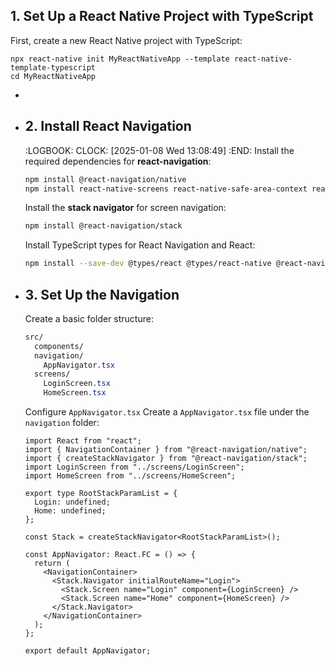 ## 1. **Set Up a React Native Project with TypeScript**
First, create a new React Native project with TypeScript:
```base
npx react-native init MyReactNativeApp --template react-native-template-typescript
cd MyReactNativeApp
```
-
- ## 2. Install React Navigation
  :LOGBOOK:
  CLOCK: [2025-01-08 Wed 13:08:49]
  :END:
  Install the required dependencies for **react-navigation**:
  ```bash
  npm install @react-navigation/native
  npm install react-native-screens react-native-safe-area-context react-native-gesture-handler react-native-reanimated react-native-vector-icons
  ```
  Install the **stack navigator** for screen navigation:
  ```bash
  npm install @react-navigation/stack
  ```
  Install TypeScript types for React Navigation and React:
  ```bash
  npm install --save-dev @types/react @types/react-native @react-navigation/native @react-navigation/stack
  ```
- ## 3. Set Up the Navigation
  Create a basic folder structure:
  ```css
  src/
    components/
    navigation/
      AppNavigator.tsx
    screens/
      LoginScreen.tsx
      HomeScreen.tsx
  ```
  Configure `AppNavigator.tsx`
  Create a `AppNavigator.tsx` file under the `navigation` folder:
  
  ```tsx
  import React from "react";
  import { NavigationContainer } from "@react-navigation/native";
  import { createStackNavigator } from "@react-navigation/stack";
  import LoginScreen from "../screens/LoginScreen";
  import HomeScreen from "../screens/HomeScreen";
  
  export type RootStackParamList = {
    Login: undefined;
    Home: undefined;
  };
  
  const Stack = createStackNavigator<RootStackParamList>();
  
  const AppNavigator: React.FC = () => {
    return (
      <NavigationContainer>
        <Stack.Navigator initialRouteName="Login">
          <Stack.Screen name="Login" component={LoginScreen} />
          <Stack.Screen name="Home" component={HomeScreen} />
        </Stack.Navigator>
      </NavigationContainer>
    );
  };
  
  export default AppNavigator;
  ```